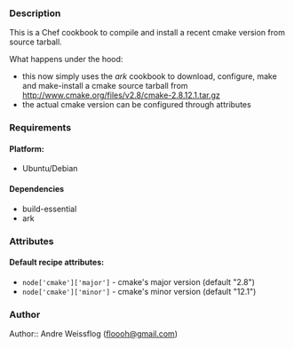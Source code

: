 ### Description ###

This is a Chef cookbook to compile and install a recent cmake version from source tarball.

What happens under the hood:

* this now simply uses the _ark_ cookbook to download, configure, make
and make-install a cmake source tarball from http://www.cmake.org/files/v2.8/cmake-2.8.12.1.tar.gz
* the actual cmake version can be configured through attributes

### Requirements ###
#### Platform: ####

* Ubuntu/Debian

#### Dependencies ####

* build-essential
* ark

### Attributes ###
#### Default recipe attributes: ####

* `node['cmake']['major']` - cmake's major version (default "2.8")
* `node['cmake']['minor']` - cmake's minor version (default "12.1")

### Author ####
Author:: Andre Weissflog (floooh@gmail.com)
